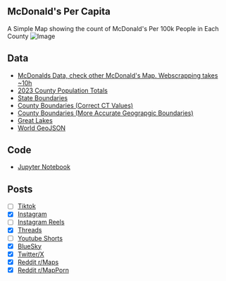 ## McDonald's Per Capita
A Simple Map showing the count of McDonald's Per 100k People in Each County
![Image](https://drive.google.com/uc?export=view&id=1Q6uV2L_aXiN4FnKF6mj8oWOn8q1COPW2)

## Data
* [McDonalds Data, check other McDonald's Map. Webscrapping takes ~10h](../McDonalds_Per_State/)
* [2023 County Population Totals](https://www2.census.gov/programs-surveys/popest/datasets/2020-2023/counties/totals/)
* [State Boundaries](https://www.census.gov/geographies/mapping-files/time-series/geo/carto-boundary-file.html)
* [County Boundaries (Correct CT Values)](https://www.census.gov/cgi-bin/geo/shapefiles/index.php?year=2024&layergroup=Counties+%28and+equivalent%29)
* [County Boundaries (More Accurate Geograpgic Boundaries)](https://www.census.gov/geographies/mapping-files/time-series/geo/carto-boundary-file.html)
* [Great Lakes](https://usicecenter.gov/Products/GreatLakesData)
* [World GeoJSON](https://public.opendatasoft.com/explore/dataset/world-administrative-boundaries/export/?flg=en-us)

## Code
* [Jupyter Notebook](FormatData.ipynb)

## Posts
- [ ] [Tiktok]()
- [x] [Instagram](https://www.instagram.com/p/DF0xzsHzwnv/)
- [ ] [Instagram Reels]()
- [x] [Threads](https://www.threads.net/@vinemapper/post/DF0x0bHzwIL)
- [ ] [Youtube Shorts]()
- [x] [BlueSky](https://bsky.app/profile/vinemapper.bsky.social/post/3lhow3ys3l22o)
- [x] [Twitter/X](https://x.com/VineMapper/status/1888318576458907848)
- [x] [Reddit r/Maps](https://www.reddit.com/r/Maps/comments/1ikwbom/mcdonalds_per_100k_people/)
- [x] [Reddit r/MapPorn](https://www.reddit.com/r/MapPorn/comments/1ikwa3u/mcdonalds_per_100k_people/)
